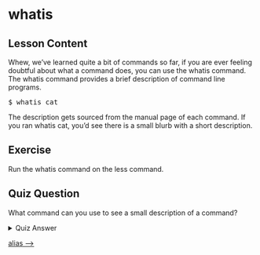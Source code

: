 # whatis

## Lesson Content

Whew, we’ve learned quite a bit of commands so far, if you are ever feeling doubtful about what a command does, you can use the whatis command. The whatis command provides a brief description of command line programs. 

<pre>$ whatis cat</pre>

The description gets sourced from the manual page of each command. If you ran whatis cat, you’d see there is a small blurb with a short description. 

## Exercise

Run the whatis command on the less command.

## Quiz Question

What command can you use to see a small description of a command?

<details>
    <summary>Quiz Answer</summary>
    <code>whatis</code>
</details>

[alias -->](alias-command.md)
